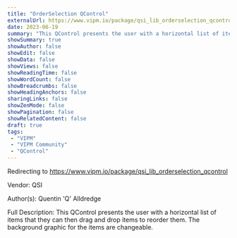 ```yaml
---
title: "OrderSelection QControl"
externalUrl: https://www.vipm.io/package/qsi_lib_orderselection_qcontrol
date: 2023-06-19
summary: "This QControl presents the user with a horizontal list of items that they can then drag and drop items to reorder them."
showSummary: true
showAuthor: false
showEdit: false
showData: false
showViews: false
showReadingTime: false
showWordCount: false
showBreadcrumbs: false
showHeadingAnchors: false
sharingLinks: false
showZenMode: false
showPagination: false
showRelatedContent: false
draft: true
tags:
 - "VIPM"
 - "VIPM Community"
 - "QControl"
---
```


Redirecting to https://www.vipm.io/package/qsi_lib_orderselection_qcontrol

Vendor: QSI

Author(s): Quentin 'Q' Alldredge
 
Full Description:
This QControl presents the user with a horizontal list of items that they can then drag and drop items to reorder them. The background graphic for the items are changeable.